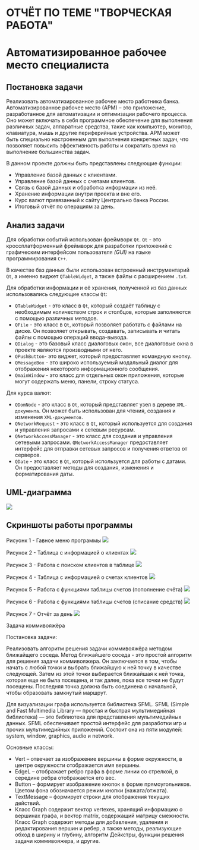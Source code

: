 # ОТЧЁТ ПО ТЕМЕ "ТВОРЧЕСКАЯ РАБОТА"
# Автоматизированное рабочее место специалиста
## Постановка задачи
Реализовать автоматизированное рабочее место работника банка. 
Автоматизированное рабочее место (АРМ) – это приложение, разработанное для автоматизации и оптимизации рабочего процесса. Оно может включать в себя программное обеспечение для выполнения различных задач, аппаратные средства, такие как компьютер, монитор, клавиатура, мышь и другие периферийные устройства. АРМ может быть специально настроенным для выполнения конкретных задач, что позволяет повысить эффективность работы и сократить время на выполнение большинства задач.

В данном проекте должны быть представлены следующие функции:
-	Управление базой данных с клиентами.
-	Управление базой данных с счетами клиентов.
-	Связь с базой данных и обработка информации из неё.
-	Хранение информации внутри проекта и вне его.
-	Курс валют привязанный к сайту Центрально банка России.
-	Итоговый отчёт по операциям за день.

## Анализ задачи
Для обработки событий использован фреймворк ```Qt```. ```Qt``` - это кроссплатформенный фреймворк для разработки приложений с графическим интерфейсом пользователя *(GUI)* на языке программирования ```C++```.

В качестве баз данных были использован встроенный инструментарий ```Qt```, а именно виджет ```QTableWidget```, а также файлы с расширением ```.txt```.

Для обработки информации и её хранения, полученной из баз данных использовались следующие классы ```Qt```:
-	```QTableWidget``` - это класс в ```Qt```, который создаёт таблицу с необходимым количеством строк и столбцов, которые заполняются с помощью различных методов.
-	```QFile``` - это класс в ```Qt```, который позволяет работать с файлами на диске. Он позволяет открывать, создавать, записывать и читать файлы с помощью операций ввода-вывода.
-	```QDialog``` - это базовый класс диалоговых окон, все диалоговые окна в проекте являются производными от него.
-	```QPushButton```- это виджет, который предоставляет командную кнопку.
-	```QMessageBox``` - это широко используемый модальный диалог для отображения некоторого информационного сообщения.
-	```QmainWindow``` - это класс для отдельных окон приложения, которые могут содержать меню, панели, строку статуса.

Для курса валют:
-	```QDomNode``` - это класс в ```Qt```, который представляет узел в дереве ```XML-документа```. Он может быть использован для чтения, создания и изменения ```XML-документов```.
-	```QNetworkRequest``` - это класс в ```Qt```, который используется для создания и управления запросами к сетевым ресурсам.
-	```QNetworkAccessManager``` - это класс для создания и управления сетевыми запросами. ```QNetworkAccessManager``` предоставляет интерфейс для отправки сетевых запросов и получения ответов от серверов.
- ```QDate``` - это класс в ```Qt```, который используется для работы с датами. Он предоставляет методы для создания, изменения и форматирования даты.

## UML-диаграмма
<img src="./pictures/UML-AWS.png">

## Скриншоты работы программы
Рисуонк 1 - Гавное меню программы
<img src="./pictures/mainmenu.PNG">

Рисунок 2 - Таблица с информацией о клиентах
<img src="./pictures/Client.PNG">

Рисунок 3 - Работа с поиском клиентов в таблице
<img src="./pictures/FindClient.PNG">

Рисунок 4 - Таблица с информацией о счетах клиентов
<img src="./pictures/Bills.PNG">

Рисунок 5 - Работа с функциями таблицы счетов (пополнение счёта)
<img src="./pictures/PlusMoney.PNG">

Рисунок 6 - Работа с функциями таблицы счетов (списание средств)
<img src="./pictures/GiveMoney.PNG">

Рисунок 7 - Отчёт за день
<img src="./pictures/report.PNG">

 Задача коммивояжёра
 
  Постановка задачи:
  
Реализовать алгоритм решения задачи коммивояжёра методом ближайщего соседа. Метод ближайшего соседа - это простой алгоритм для решения задачи коммивояжера. Он заключается в том, чтобы начать с любой точки и выбрать ближайшую к ней точку в качестве следующей. Затем из этой точки выбирается ближайшая к ней точка, которая еще не была посещена, и так далее, пока все точки не будут посещены. Последняя точка должна быть соединена с начальной, чтобы образовать замкнутый маршрут.

 Для визуализации графа используется библиотека SFML.
  SFML (Simple and Fast Multimedia Library — простая и быстрая мультимедийная библиотека) — это библиотека для представления мультимедийных данных. SFML       обеспечивает простой интерфейс для разработки игр и прочих мультимедийных приложений. Состоит она из пяти модулей: system, window, graphics, audio и network.
  
Основные классы:
- Vert – отвечает за изображение вершины в форме окружности, в центре окружности отображается имя вершины.
- EdgeL – отображает ребро графа в форме линии со стрелкой, в середине ребра отображается его вес.
- Button – формирует изображение кнопок в форме прямоугольников. Цветом фона обозначается режим кнопки (нажата/отжата).
- TextMessage – формирует строки для отображения текущих действий.
- Класс Graph содержит вектор vertexes, хранящий информацию о вершинах графа, и вектор matrix, содержащий матрицу смежности. Класс Graph содержит методы для добавления, удаления и редактирования вершин и ребер, а также методы, реализующие обход в ширину и глубину, алгоритм Дейкстры, функции решения задачи коммивояжера, и другие.




